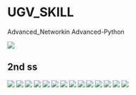 # UGV_SKILL
Advanced_Networkin Advanced-Python


<img src="img/2022-11-18 (1).png">

## 2nd ss

<img src="img/2022-11-18 (2).png">


<img src="img/2022-11-18 (3).png">


<img src="img/2022-11-18 (4).png">



<img src="img/2022-11-18 (5).png">



<img src="img/2022-11-18 (7).png">


<img src="img/2022-11-18 (8).png">

<!-- <img src="img/2022-11-18 (9).png">


<img src="img/2022-11-18 (10).png"> -->



<img src="img/2022-11-18 (11).png">

<img src="img/2022-11-18 (12).png">

<img src="img/2022-11-18 (13).png">

<img src="img/2022-11-18 (14).png">

<img src="img/2022-11-18 (15).png">
<img src="img/2022-11-18 (16).png">

<img src="img/2022-11-18 (17).png">

<img src="img/2022-11-18 (18).png">

